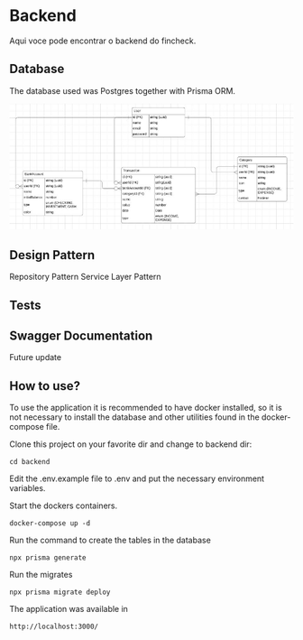 # Backend

Aqui voce pode encontrar o backend do fincheck. 

## Database

The database used was Postgres together with Prisma ORM.

<p align="center">
    <img  src="../.github/img/data_model.jpg">
</p>

## Design Pattern

Repository Pattern
Service Layer Pattern

## Tests

## Swagger Documentation

Future update

## How to use?

To use the application it is recommended to have docker installed, so it is not necessary to install the database and other utilities found in the docker-compose file.

Clone this project on your favorite dir and change to backend dir:

```console
cd backend
```

Edit the .env.example file to .env and put the necessary environment variables.

Start the dockers containers.

```console
docker-compose up -d
```

Run the command to create the tables in the database

```console
npx prisma generate
```

Run the migrates

```console
npx prisma migrate deploy
```
 
The application was available in

```console
http://localhost:3000/
```